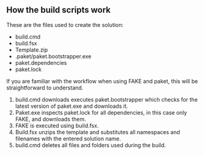 ## How the build scripts work

These are the files used to create the solution:

- build.cmd
- build.fsx
- Template.zip
- .paket/paket.bootstrapper.exe
- paket.dependencies
- paket.lock

If you are familiar with the workflow when using FAKE and paket, this will be straightforward to understand.

1. build.cmd downloads executes paket.bootstrapper which checks for the latest version of paket.exe and downloads it.
2. Paket.exe inspects paket.lock for all dependencies, in this case only FAKE, and downloads them.
3. FAKE is executed using build.fsx.
4. Build.fsx unzips the template and substitutes all namespaces and filenames with the entered solution name.
5. build.cmd deletes all files and folders used during the build.

